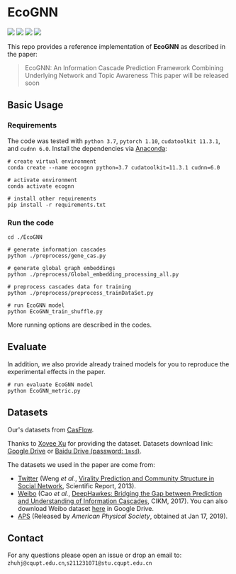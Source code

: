# EcoGNN

![](https://img.shields.io/badge/python-3.7-green)
![](https://img.shields.io/badge/pytorch-1.10-green)
![](https://img.shields.io/badge/cudatoolkit-11.3.1-green)
![](https://img.shields.io/badge/cudnn-6.0-green)
 
This repo provides a reference implementation of **EcoGNN** as described in the paper:
> EcoGNN: An Information Cascade Prediction Framework Combining Underlying Network and Topic Awareness
> This paper will be released soon

## Basic Usage

### Requirements

The code was tested with `python 3.7`, `pytorch 1.10`, `cudatoolkit 11.3.1`, and `cudnn 6.0`. Install the dependencies via [Anaconda](https://www.anaconda.com/):

```shell
# create virtual environment
conda create --name eocognn python=3.7 cudatoolkit=11.3.1 cudnn=6.0

# activate environment
conda activate ecognn

# install other requirements
pip install -r requirements.txt
```

### Run the code
```shell
cd ./EcoGNN

# generate information cascades
python ./preprocess/gene_cas.py 

# generate global graph embeddings
python ./preprocess/Global_embedding_processing_all.py 

# preprocess cascades data for training
python ./preprocess/preprocess_trainDataSet.py

# run EcoGNN model
python EcoGNN_train_shuffle.py
```
More running options are described in the codes.

## Evaluate
In addition, we also provide already trained models for you to reproduce the experimental effects in the paper.

```shell
# run evaluate EcoGNN model
python EcoGNN_metric.py
```

## Datasets


Our's datasets from [CasFlow](https://github.com/Xovee/casflow).

Thanks to [Xovee Xu](https://www.xoveexu.com/) for providing the dataset. Datasets download link: [Google Drive](https://drive.google.com/file/d/1o4KAZs19fl4Qa5LUtdnmNy57gHa15AF-/view?usp=sharing) or [Baidu Drive (password: `1msd`)](https://pan.baidu.com/s/1tWcEefxoRHj002F0s9BCTQ). 

The datasets we used in the paper are come from:

- [Twitter](http://carl.cs.indiana.edu/data/#virality2013) (Weng *et al.*, [Virality Prediction and Community Structure in Social Network](https://www.nature.com/articles/srep02522), Scientific Report, 2013).
- [Weibo](https://github.com/CaoQi92/DeepHawkes) (Cao *et al.*, [DeepHawkes: Bridging the Gap between 
Prediction and Understanding of Information Cascades](https://dl.acm.org/doi/10.1145/3132847.3132973), CIKM, 2017). You can also download Weibo dataset [here](https://drive.google.com/file/d/1fgkLeFRYQDQOKPujsmn61sGbJt6PaERF/view?usp=sharing) in Google Drive.  
- [APS](https://journals.aps.org/datasets) (Released by *American Physical Society*, obtained at Jan 17, 2019). 


## Contact

For any questions please open an issue or drop an email to: `zhuhj@cqupt.edu.cn`,`s211231071@stu.cqupt.edu.cn`
